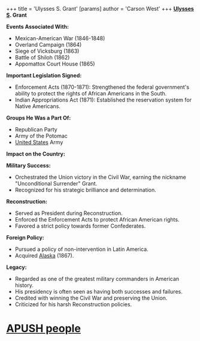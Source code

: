 +++
 title = 'Ulysses S. Grant'
[params]
	author = 'Carson West'
+++
**[Ulysses S](./../ulysses-s/). Grant**

**Events Associated With:**

* Mexican-American War (1846-1848)
* Overland Campaign (1864)
* Siege of Vicksburg (1863)
* Battle of Shiloh (1862)
* Appomattox Court House (1865)

**Important Legislation Signed:**

* Enforcement Acts (1870-1871): Strengthened the federal government's ability to protect the rights of African Americans in the South.
* Indian Appropriations Act (1871): Established the reservation system for Native Americans.

**Groups He Was a Part Of:**

* Republican Party
* Army of the Potomac
* [United States](./../united-states/) Army

**Impact on the Country:**

**Military Success:**

* Orchestrated the Union victory in the Civil War, earning the nickname "Unconditional Surrender" Grant.
* Recognized for his strategic brilliance and determination.

**Reconstruction:**

* Served as President during Reconstruction.
* Enforced the Enforcement Acts to protect African American rights.
* Favored a strict policy towards former Confederates.

**Foreign Policy:**

* Pursued a policy of non-intervention in Latin America.
* Acquired [Alaska](./../alaska/) (1867).

**Legacy:**

* Regarded as one of the greatest military commanders in American history.
* His presidency is often seen as having both successes and failures.
* Credited with winning the Civil War and preserving the Union.
* Criticized for his harsh Reconstruction policies.
# [APUSH people](./../apush-people/)